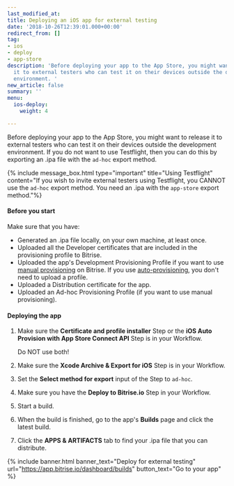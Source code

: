 ```yaml
---
last_modified_at: 
title: Deploying an iOS app for external testing
date: '2018-10-26T12:39:01.000+00:00'
redirect_from: []
tag:
- ios
- deploy
- app-store
description: 'Before deploying your app to the App Store, you might want to release
  it to external testers who can test it on their devices outside the development
  environment. '
new_article: false
summary: ''
menu:
  ios-deploy:
    weight: 4

---
```

Before deploying your app to the App Store, you might want to release it to external testers who can test it on their devices outside the development environment. If you do not want to use Testflight, then you can do this by exporting an .ipa file with the `ad-hoc` export method.

{% include message_box.html type="important" title="Using Testflight" content="If you wish to invite external testers using Testflight, you CANNOT use the `ad-hoc` export method. You need an .ipa with the `app-store` export method."%}

#### Before you start

Make sure that you have:

* Generated an .ipa file locally, on your own machine, at least once.
* Uploaded all the Developer certificates that are included in the provisioning profile to Bitrise.
* Uploaded the app's Development Provisioning Profile if you want to use [manual provisioning](/code-signing/ios-code-signing/ios-manual-provisioning/) on Bitrise. If you use [auto-provisioning](), you don't need to upload a profile.
* Uploaded a Distribution certificate for the app.
* Uploaded an Ad-hoc Provisioning Profile (if you want to use manual provisioning).

#### Deploying the app

1. Make sure the **Certificate and profile installer** Step or the **iOS Auto Provision with App Store Connect API** Step is in your Workflow.

   Do NOT use both!
2. Make sure the **Xcode Archive & Export for iOS** Step is in your Workflow.
3. Set the **Select method for export** input of the Step to `ad-hoc`.
4. Make sure you have the **Deploy to Bitrise.io** Step in your Workflow.
5. Start a build.
6. When the build is finished, go to the app's **Builds** page and click the latest build.
7. Click the **APPS & ARTIFACTS** tab to find your .ipa file that you can distribute.

{% include banner.html banner_text="Deploy for external testing" url="https://app.bitrise.io/dashboard/builds" button_text="Go to your app" %}